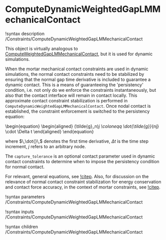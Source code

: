 # ComputeDynamicWeightedGapLMMechanicalContact

!syntax description /Constraints/ComputeDynamicWeightedGapLMMechanicalContact

This object is virtually analogous to [ComputeWeightedGapLMMechanicalContact](/ComputeWeightedGapLMMechanicalContact.md), but it is used for dynamic simulations.

When the mortar mechanical contact constraints are used in dynamic simulations, the normal contact constraints need to be stabilized by ensuring that the normal gap time derivative is included to guarantee a dynamic contact. This is a means of guaranteeing the 'persistency' condition, i.e. not only do we enforce the constraints instantaneously, but also that the contact interface will remain in contact locally. This approximate contact constraint stabilization is performed in  `ComputeDynamicWeightedGapLMMechanicalContact`. Once nodal contact is established, the constraint enforcement is switched to the persistency equation:

\begin{equation}
\begin{aligned}
(\tilde{g}_n)_j \coloneqq  \dot{\tilde{g}}_{nj} \cdot \Delta t
\end{aligned}
\end{equation}

where $\,\dot{}\,$ denotes the first time derivative, $\Delta t$ is the time step increment, $j$ refers to an arbitrary node.

The `capture_tolerance` is an optional contact parameter used in dynamic contact constraints to determine when to impose the persistency condition for normal contact.

For relevant, general equations, see [!citep](tal2018dynamic). Also, for discussion on the relevance of normal contact constraint stabilization for energy conservation and contact force accuracy, in the context of mortar constraints, see [!citep](recuero2022practical).

!syntax parameters /Constraints/ComputeDynamicWeightedGapLMMechanicalContact

!syntax inputs /Constraints/ComputeDynamicWeightedGapLMMechanicalContact

!syntax children /Constraints/ComputeDynamicWeightedGapLMMechanicalContact
